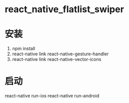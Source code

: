 # react_native_flatlist_swiper
# 安装
1. npm install
2. react-native link react-native-gesture-handler
3. react-native link react-native-vector-icons
# 启动
react-native run-ios 
react-native run-android